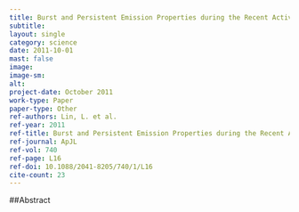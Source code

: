 ```yaml
---
title: Burst and Persistent Emission Properties during the Recent Active Episode of the Anomalous X-Ray Pulsar 1E 1841-045
subtitle: 
layout: single
category: science
date: 2011-10-01
mast: false
image: 
image-sm: 
alt: 
project-date: October 2011
work-type: Paper
paper-type: Other
ref-authors: Lin, L. et al.
ref-year: 2011
ref-title: Burst and Persistent Emission Properties during the Recent Active Episode of the Anomalous X-Ray Pulsar 1E 1841-045
ref-journal: ApJL
ref-vol: 740
ref-page: L16
ref-doi: 10.1088/2041-8205/740/1/L16
cite-count: 23
---
```



##Abstract
